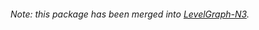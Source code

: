 ###### Note: this package has been merged into [LevelGraph-N3](https://github.com/mcollina/levelgraph-n3).